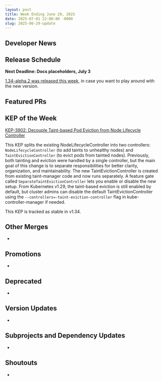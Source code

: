 ```yaml
---
layout: post
title: Week Ending June 29, 2025
date: 2025-07-01 22:00:00 -0000
slug: 2025-06-29-update
---
```


## Developer News


## Release Schedule

**Next Deadline: Docs placeholders, July 3**

[1.34-alpha.2 was released this week](https://github.com/kubernetes/kubernetes/blob/master/CHANGELOG/CHANGELOG-1.34.md#v1340-alpha2), in case you want to play around with the new version.

## Featured PRs


## KEP of the Week

[KEP-3902: Decouple Taint-based Pod Eviction from Node Lifecycle Controller](https://github.com/kubernetes/enhancements/blob/master/keps/sig-scheduling/3902-decoupled-taint-manager/README.md)

This KEP splits the existing NodeLifecycleController into two controllers: `NodeLifecycleController` (to add taints to unhealthy nodes) and `TaintEvictionController` (to evict pods from tainted nodes).
Previously, both tainting and eviction were handled by a single controller, but the main goal of this change is to separate responsibilities for better clarity, organization, and maintainability.
The new TaintEvictionController is created from existing taint-manager code and now runs separately.
A feature gate called `SeparateTaintEvictionController` lets you enable or disable the new setup.
From Kubernetes v1.29, the taint-based eviction is still enabled by default, but cluster admins can disable the default TaintEvictionController using the `--controllers=-taint-eviction-controller` flag in kube-controller-manager if needed.

This KEP is tracked as stable in v1.34.

## Other Merges

*

## Promotions

*

## Deprecated

*

## Version Updates

*

## Subprojects and Dependency Updates

*

## Shoutouts

*
